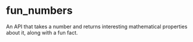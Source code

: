 # fun_numbers
An API that takes a number and returns interesting mathematical properties about it, along with a fun fact.
